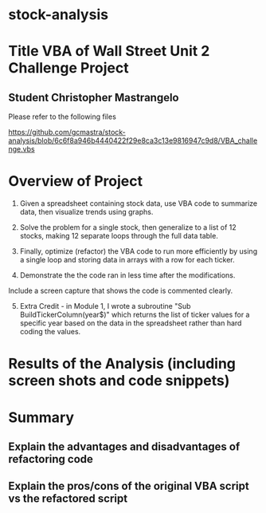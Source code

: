 # stock-analysis

# Title VBA of Wall Street Unit 2 Challenge Project
## Student Christopher Mastrangelo

Please refer to the following files 

https://github.com/gcmastra/stock-analysis/blob/6c6f8a946b4440422f29e8ca3c13e9816947c9d8/VBA_challenge.vbs

# Overview of Project

1. Given a spreadsheet containing stock data, use VBA code to summarize data, then visualize trends using graphs.

2. Solve the problem for a single stock, then generalize to a list of 12 stocks, making 12 separate loops through the full data table.
3. Finally, optimize (refactor) the VBA code to run more efficiently by using a single loop and storing data in arrays with a row for each ticker.

4. Demonstrate the the code ran in less time after the modifications.

Include a screen capture that shows the code is commented clearly.

5. Extra Credit - in Module 1, I wrote a subroutine "Sub BuildTickerColumn(year$)" which returns the list of ticker values for a specific year based on the data in the spreadsheet rather than hard coding the values.





# Results of the Analysis (including screen shots and code snippets)

# Summary
## Explain the advantages and disadvantages of refactoring code
## Explain the pros/cons of the original VBA script vs the refactored script



